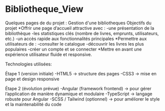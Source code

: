 # Bibliotheque_View
Quelques pages de du projet : Gestion d'une bibliotheques
Objectifs du projet
*Offrir une page d’accueil attractive avec :
-une présentation de la bibliothèque
-les statistiques clés (nombre de livres, emprunts, utilisateurs, etc.)
-un accès rapide aux fonctionnalités principales
*Permettre aux utilisateurs de :
-consulter le catalogue
-découvrir les livres les plus populaires
-créer un compte et se connecter
*Mettre en avant une expérience utilisateur fluide et responsive.


  Technologies utilisées:
  
Étape 1 (version initiale)
-HTML5 → structure des pages
-CSS3 → mise en page et design responsive

Étape 2 (évolution prévue)
-Angular (framework frontend) → pour gérer l’application de manière dynamique et modulaire
-TypeScript → langage robuste pour Angular
-SCSS / Tailwind (optionnel) → pour améliorer le style et la maintenabilité du code
